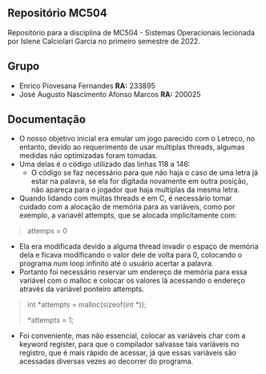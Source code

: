 ## Repositório MC504

Repositório para a disciplina de MC504 - Sistemas Operacionais lecionada por Islene Calciolari Garcia no primeiro semestre de 2022.

## Grupo
- Enrico Piovesana Fernandes **RA:** 233895
- José Augusto Nascimento Afonso Marcos **RA:** 200025

## Documentação
- O nosso objetivo inicial era emular um jogo parecido com o Letreco, no entanto, devido ao requerimento de usar multiplas threads, algumas medidas não optimizadas foram tomadas.
- Uma delas é o código utilizado das linhas 118 a 146:
  - O código se faz necessário para que não haja o caso de uma letra já estar na palavra, se ela for digitada novamente em outra posição, não apareça para o jogador que haja multiplas da mesma letra.
- Quando lidando com muitas threads e em C, é necessário tomar cuidado com a alocação de memória para as variáveis, como por exemplo, a variavél attempts, que se alocada implicitamente com:
>attemps = 0

- Ela era modificada devido a alguma thread invadir o espaço de memória dela e ficava modificando o valor dele de volta para 0, colocando o programa num loop infinito até o usuário acertar a palavra.
- Portanto foi necessário reservar um endereço de memória para essa variável com o malloc e colocar os valores lá acessando o endereço através da variável ponteiro attempts.
>int *attempts = malloc(sizeof(int *));
>
>*attempts = 1;

- Foi conveniente, mas não essencial, colocar as variáveis char com a keyword register, para que o compilador salvasse tais variáveis no registro, que é mais rápido de acessar, já que essas variáveis são acessadas diversas vezes ao decorrer do programa.